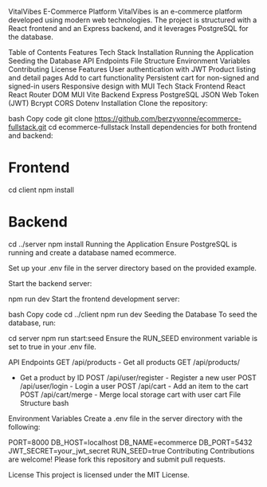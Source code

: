 VitalVibes E-Commerce Platform
VitalVibes is an e-commerce platform developed using modern web technologies. The project is structured with a React frontend and an Express backend, and it leverages PostgreSQL for the database.

Table of Contents
Features
Tech Stack
Installation
Running the Application
Seeding the Database
API Endpoints
File Structure
Environment Variables
Contributing
License
Features
User authentication with JWT
Product listing and detail pages
Add to cart functionality
Persistent cart for non-signed and signed-in users
Responsive design with MUI
Tech Stack
Frontend
React
React Router DOM
MUI
Vite
Backend
Express
PostgreSQL
JSON Web Token (JWT)
Bcrypt
CORS
Dotenv
Installation
Clone the repository:

bash
Copy code
git clone https://github.com/berzyvonne/ecommerce-fullstack.git
cd ecommerce-fullstack
Install dependencies for both frontend and backend:


# Frontend
cd client
npm install

# Backend
cd ../server
npm install
Running the Application
Ensure PostgreSQL is running and create a database named ecommerce.

Set up your .env file in the server directory based on the provided example.

Start the backend server:

npm run dev
Start the frontend development server:

bash
Copy code
cd ../client
npm run dev
Seeding the Database
To seed the database, run:


cd server
npm run start:seed
Ensure the RUN_SEED environment variable is set to true in your .env file.

API Endpoints
GET /api/products - Get all products
GET /api/products/
- Get a product by ID
POST /api/user/register - Register a new user
POST /api/user/login - Login a user
POST /api/cart - Add an item to the cart
POST /api/cart/merge - Merge local storage cart with user cart
File Structure
bash

Environment Variables
Create a .env file in the server directory with the following:

PORT=8000
DB_HOST=localhost
DB_NAME=ecommerce
DB_PORT=5432
JWT_SECRET=your_jwt_secret
RUN_SEED=true
Contributing
Contributions are welcome! Please fork this repository and submit pull requests.

License
This project is licensed under the MIT License.